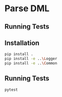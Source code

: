 # Parse DML


## Running Tests


## Installation

```sh
pip install .
pip install -e ..\Logger
pip install -e ..\Common
```

## Running Tests

```sh
pytest
```

